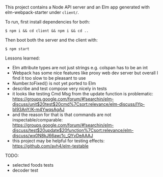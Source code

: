 This project contains a Node API server and an Elm app generated with elm-webpack-starter under `client/`.

To run, first install dependencies for both:

```
$ npm i && cd client && npm i && cd ..
```

Then boot both the server and the client with:

```
$ npm start
```

Lessons learned:
- Elm attribute types are not just strings e.g. colspan has to be an int
- Webpack has some nice features like proxy web dev server but overall I find it too slow to be pleasant to use
- Number.toFixed() is not yet ported to Elm
- describe and test compose very nicely in tests
- it looks like testing Cmd Msg from the update function is problematic: https://groups.google.com/forum/#!searchin/elm-discuss/unit$20test$20cmd%7Csort:relevance/elm-discuss/IYp-bI93AnY/K-m4YwqsAgAJ
- and the reason for that is that commands are not inspectable/comparable: https://groups.google.com/forum/#!searchin/elm-discuss/test$20update$20function%7Csort:relevance/elm-discuss/wx0N8kJ66aw/1c_QYvDeAAAJ
- this project may be helpful for testing effects: https://github.com/avh4/elm-testable

TODO:
- selected foods tests
- decoder test

